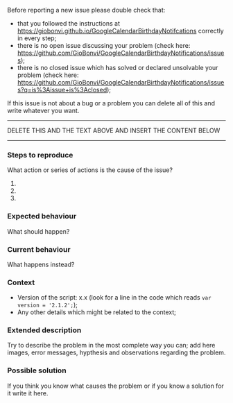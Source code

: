 Before reporting a new issue please double check that:

- that you followed the instructions at https://giobonvi.github.io/GoogleCalendarBirthdayNotifcations correctly in every step;
- there is no open issue discussing your problem (check here: https://github.com/GioBonvi/GoogleCalendarBirthdayNotifications/issues);
- there is no closed issue  which has solved or declared unsolvable your problem (check here: https://github.com/GioBonvi/GoogleCalendarBirthdayNotifications/issues?q=is%3Aissue+is%3Aclosed);


If this issue is not about a bug or a problem you can delete all of this and write whatever you want.

****************************************************************************
 DELETE THIS AND THE TEXT ABOVE AND INSERT THE CONTENT BELOW
****************************************************************************

### Steps to reproduce

What action or series of actions is the cause of the issue?

 1.
 2.
 3.

 ### Expected behaviour

 What should happen?

 ### Current behaviour

What happens instead?

### Context

- Version of the script: x.x (look for a line in the code which reads `var version = '2.1.2';`);
- Any other details which might be related to the context;

### Extended description

Try to describe the problem in the most complete way you can; add here images, error messages, hypthesis and observations regarding the problem.

### Possible solution

If you think you know what causes the problem or if you know a solution for it write it here.